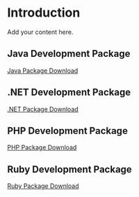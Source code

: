 # Introduction #

Add your content here.

## Java Development Package ##
[Java Package Download](http://mchoice-applications.googlecode.com/files/mchoice-simulator-0.0.1.zip)



## .NET Development Package ##
[.NET Package Download](http://mchoice-applications.googlecode.com/files/mchoice-simulator-0.0.1.zip)


## PHP Development Package ##
[PHP Package Download](http://mchoice-applications.googlecode.com/files/mchoice-simulator-0.0.1.zip)


## Ruby Development Package ##
[Ruby Package Download](http://mchoice-applications.googlecode.com/files/mchoice-simulator-0.0.1.zip)
